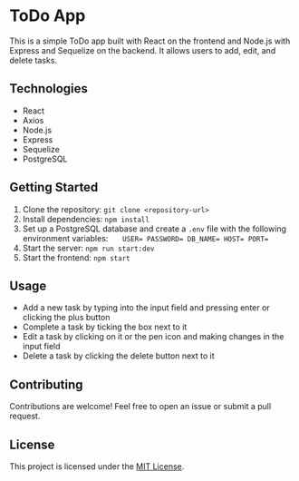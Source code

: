 # ToDo App

This is a simple ToDo app built with React on the frontend and Node.js with Express and Sequelize on the backend. It allows users to add, edit, and delete tasks.

## Technologies

- React
- Axios
- Node.js
- Express
- Sequelize
- PostgreSQL

## Getting Started

1. Clone the repository: `git clone <repository-url>`
2. Install dependencies: `npm install`
3. Set up a PostgreSQL database and create a `.env` file with the following environment variables:
   `   USER=
   PASSWORD=
   DB_NAME=
   HOST=
   PORT=`
4. Start the server: `npm run start:dev`
5. Start the frontend: `npm start`

## Usage

- Add a new task by typing into the input field and pressing enter or clicking the plus button
- Complete a task by ticking the box next to it
- Edit a task by clicking on it or the pen icon and making changes in the input field
- Delete a task by clicking the delete button next to it

## Contributing

Contributions are welcome! Feel free to open an issue or submit a pull request.

## License

This project is licensed under the [MIT License](https://opensource.org/licenses/MIT).

